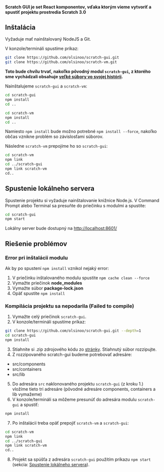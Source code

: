 #### Scratch GUI je set React komponentov, vďaka ktorým vieme vytvoriť a spustiť projektu prostredia Scratch 3.0

## Inštalácia
Vyžaduje mať nainštalovaný NodeJS a Git.

V konzole/termináli spustíme príkaz:
```bash
git clone https://github.com/olsinoo/scratch-gui.git
git clone https://github.com/olsinoo/scratch-vm.git
```
**Toto bude chvílu trvať, nakoľko pôvodný modul `scratch-gui`, z ktorého sme vychádzali obsahuje [veľké súbory vo svojej histórii](https://github.com/LLK/scratch-gui/issues/5140).**

Nainštalujeme `scratch-gui` a `scratch-vm`:
```bash
cd scratch-gui
npm install
cd ..
```
```bash
cd scratch-vm
npm install
cd ..
```
Namiesto `npm install` bude možno potrebné `npm install --force`, nakoľko občas vznikne problém so závislosťami súborov.


Následne `scratch-vm` prepojíme ho so `scratch-gui`:
```bash
cd scratch-vm
npm link
cd ../scratch-gui
npm link scratch-vm
cd..
```

## Spustenie lokálneho servera
Spustenie projektu si vyžaduje nainštalovanie knižnice Node.js.
V Command Prompt alebo Terminal sa presuňte do priečinku s modulmi a spustite:
```bash
cd scratch-gui
npm start
```
Lokálny server bude dostupný na [http://localhost:8601/](http://localhost:8601/)

## Riešenie problémov
### Error pri inštalácii modulu
Ak by po spustení `npm install` vznikol nejaký error:
1. V priečinku inštalovaného modulu spustite `npm cache clean --force`
2. Vymažte priečinok **node_modules**
3. Vymažte súbor **package-lock.json**
4. Opäť spustite `npm install`

### Kompilácia projektu sa nepodarila (Failed to compile)
1. Vymažte celý priečinok `scratch-gui`.
2. V konzole/termináli spustíme príkaz:
```bash
git clone https://github.com/olsinoo/scratch-gui.git --depth=1
cd scratch-gui
npm install
```
3. Stiahnite si .zip zdrojového kódu zo [stránky](https://github.com/olsinoo/scratch-gui). Stiahnutý súbor rozzipujte.
4. Z rozzipovaného scratch-gui budeme potrebovať adresáre:
* src/components
* src/containers
* src/lib
5. Do adresára `src` naklonovaného projektu `scratch-gui` (z kroku 1.) vložíme tieto tri adresáre (pôvodné adresáre components, containers a lib vymažeme)
6. V konzole/termináli sa môžeme presunúť do adresára modulu `scratch-gui` a spustiť:
```bash
npm install
```
7. Po inštalácii treba opäť prepojiť `scratch-vm` a `scratch-gui`:
```bash
cd scratch-vm
npm link
cd ../scratch-gui
npm link scratch-vm
cd..
```
8. Projekt sa spúšťa z adresára `scratch-gui` použitím príkazu `npm start` (sekcia: [Spustenie lokálneho servera](#spustenie-lokálneho-servera)).
